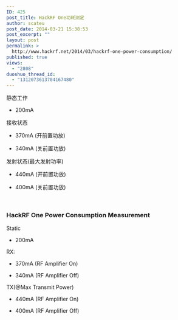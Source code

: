 ```yaml
---
ID: 425
post_title: HackRF One功耗测定
author: scateu
post_date: 2014-03-21 15:38:53
post_excerpt: ""
layout: post
permalink: >
  http://www.hackrf.net/2014/03/hackrf-one-power-consumption/
published: true
views:
  - "2808"
duoshuo_thread_id:
  - "1312073613704167480"
---
```

静态工作
<ul>
	<li>200mA</li>
</ul>
接收状态
<ul>
	<li>370mA (开前置功放)</li>
</ul>
<ul>
	<li>340mA (关前置功放)</li>
</ul>
发射状态(最大发射功率)
<ul>
	<li>440mA (开前置功放)</li>
</ul>
<ul>
	<li>400mA (关前置功放)</li>
</ul>
&nbsp;
<h3>HackRF One Power Consumption Measurement</h3>
Static
<ul>
	<li>200mA</li>
</ul>
RX:
<ul>
	<li>370mA (RF Amplifier On)</li>
</ul>
<ul>
	<li>340mA (RF Amplifier Off)</li>
</ul>
TX(@Max Transmit Power)
<ul>
	<li>440mA (RF Amplifier On)</li>
</ul>
<ul>
	<li>400mA (RF Amplifier Off)</li>
</ul>